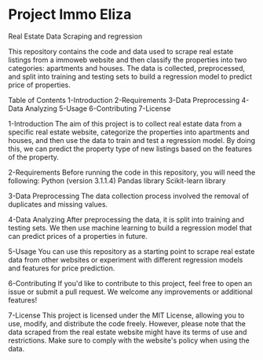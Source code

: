 # Project Immo Eliza

Real Estate Data Scraping and regression

This repository contains the code and data used to scrape real estate listings from a immoweb website and then classify the properties into two categories: apartments and houses. The data is collected, preprocessed, and split into training and testing sets to build a regression model to predict price of properties.


Table of Contents
1-Introduction
2-Requirements
3-Data Preprocessing
4-Data Analyzing
5-Usage
6-Contributing
7-License


1-Introduction
The aim of this project is to collect real estate data from a specific real estate website, categorize the properties into apartments and houses, and then use the data to train and test a regression model. By doing this, we can predict the property type of new listings based on the features of the property.


2-Requirements
Before running the code in this repository, you will need the following:
Python (version 3.1.1.4)
Pandas library
Scikit-learn library


3-Data Preprocessing
The data collection process involved the removal of duplicates and missing values.


4-Data Analyzing
After preprocessing the data, it is split into training and testing sets. We then use machine learning to build a regression model that can predict prices of a properties in future. 


5-Usage
You can use this repository as a starting point to scrape real estate data from other websites or experiment with different regression models and features for price prediction. 


6-Contributing
If you'd like to contribute to this project, feel free to open an issue or submit a pull request. We welcome any improvements or additional features!


7-License
This project is licensed under the MIT License, allowing you to use, modify, and distribute the code freely. However, please note that the data scraped from the real estate website might have its terms of use and restrictions. Make sure to comply with the website's policy when using the data.















